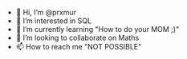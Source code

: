 - 👋 Hi, I’m @prxmur
- 👀 I’m interested in SQL
- 🌱 I’m currently learning "How to do your MOM ;)"
- 💞️ I’m looking to collaborate on Maths
- 📫 How to reach me "NOT POSSIBLE"

<!---
prxmur/prxmur is a ✨ special ✨ repository because its `README.md` (this file) appears on your GitHub profile.
You can click the Preview link to take a look at your changes.
--->
